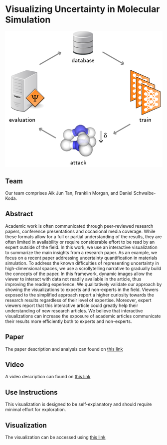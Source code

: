 # Visualizing Uncertainty in Molecular Simulation

![alt text](https://github.com/6859-sp21/final-project-atomistic-uncertainty/blob/main/figs/intro/loop.png)

## Team
Our team comprises Aik Jun Tan, Franklin Morgan, and Daniel Schwalbe-Koda.

## Abstract
Academic work is often communicated through peer-reviewed research papers, conference presentations and occasional media coverage. While these formats allow for a full or partial understanding of the results, they are often limited in availability or require considerable effort to be read by an expert  outside of the field. In this work, we use an interactive visualization to summarize the main insights from a research paper. As an example, we focus on a recent paper addressing uncertainty quantification in materials simulation. To address the known difficulties of representing uncertainty in high-dimensional spaces, we use a scrollytelling narrative to gradually build the concepts of the paper. In this framework, dynamic images allow the viewer to interact with data not readily available in the article, thus improving the reading experience. We qualitatively validate our approach by showing the visualizations to experts and non-experts in the field. Viewers exposed to the simplified approach report a higher curiosity towards the research results regardless of their level of expertise. Moreover, expert viewers report that this interactive article could greatly help their understanding of new research articles. We believe that interactive visualizations can increase the exposure of academic articles communicate their results more efficiently both to experts and non-experts.

## Paper
The paper description and analysis can found on [this link](https://6859-sp21.github.io/final-project-atomistic-uncertainty)

## Video
A video description can found on [this link](https://6859-sp21.github.io/final-project-atomistic-uncertainty)

## Use Instructions 
This visualization is designed to be self-explanatory and should require minimal effort for exploration.

## Visualization
The visualization can be accessed using [this link](https://6859-sp21.github.io/final-project-atomistic-uncertainty)